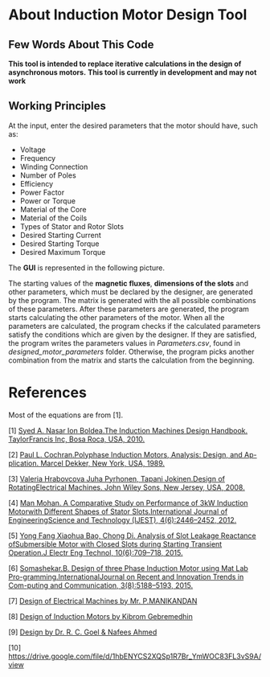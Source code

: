 ﻿# About Induction Motor Design Tool

## Few Words About This Code 
**This tool is intended to replace iterative calculations in the design of asynchronous motors.** 
**This tool is currently in development and may not work**

## Working Principles


At the input, enter the desired parameters that the motor should have, such as:

- Voltage
- Frequency
- Winding Connection
- Number of Poles
- Efficiency
- Power Factor
- Power or Torque
- Material of the Core
- Material of the Coils
- Types of Stator and Rotor Slots
- Desired Starting Current
- Desired Starting Torque
- Desired Maximum Torque


The **GUI** is represented in the following picture.


The starting values of the **magnetic fluxes**, **dimensions of the slots** and other parameters, which must be declared by the designer, are generated by the program. The matrix is generated with the all possible combinations of these parameters. After these parameters are generated, the program starts calculating the other parameters of the motor.
When all the parameters are calculated, the program checks if the calculated parameters satisfy the conditions which are given by the designer. If they are satisfied, the program writes the parameters values in *Parameters.csv*, found in *designed_motor_parameters* folder. Otherwise, the program picks another combination from the matrix and starts the calculation from the beginning.

# References
Most of the equations are from [1].

[1] [Syed A. Nasar Ion Boldea.The Induction Machines Design Handbook. TaylorFrancis Inc, Bosa Roca, USA, 2010.](https://www.engbookspdf.com/uploads/pdf-books/TheInductionMachinesDesignHandbookSecondEditionElectricPowerEngineeringSeriesByIonBoldeaandSyedANasar-1.pdf)

[2] [Paul L. Cochran.Polyphase Induction Motors, Analysis: Design, and Ap-plication. Marcel Dekker, New York, USA, 1989.](https://books.google.mk/books?id=t0FZDwAAQBAJ&pg=PA197&lpg=PA197&dq=parallel+conductors+per+slot+induction+machine&source=bl&ots=JfJ83hWC-l&sig=ACfU3U0K65x0spo-Q6MufGQQoo-5E6Ur8w&hl=mk&sa=X&ved=2ahUKEwiVhKSK9qLqAhVBoVwKHZOUAKAQ6AEwDHoECAoQAQ#v=onepage&q=parallel%20conductors%20per%20slot%20induction%20machine&f=false)

[3] [Valeria Hrabovcova Juha Pyrhonen, Tapani Jokinen.Design of RotatingElectrical Machines. John Wiley Sons, New Jersey, USA, 2008.](http://www.nge.com.pk/courses/emd_2010/Design%20of%20Rotating%20Electrical%20Machines%20-%20Pyrhonen,%20Jokinen%20&%20Hrabovcova.pdf)

[4] [Man Mohan. A Comparative Study on Performance of 3kW Induction Motorwith Different Shapes of Stator Slots.International Journal of EngineeringScience and Technology (IJEST), 4(6):2446–2452, 2012.](https://www.researchgate.net/publication/268272154_A_COMPARATIVE_STUDY_ON_PERFORMANCE_OF_3KW_INDUCTION_MOTOR_WITH_DIFFERENT_SHAPES_OF_STATOR_SLOTS/fulltext/54b8dcb60cf269d8cbf7194b/A-COMPARATIVE-STUDY-ON-PERFORMANCE-OF-3KW-INDUCTION-MOTOR-WITH-DIFFERENT-SHAPES-OF-STATOR-SLOTS.pdf)

[5] [Yong Fang Xiaohua Bao, Chong Di.  Analysis of Slot Leakage Reactance ofSubmersible Motor with Closed Slots during Starting Transient Operation.J Electr Eng Technol, 10(6):709–718, 2015.](https://pdfs.semanticscholar.org/6b62/0cf79a94bb1bd1ea0dc4cfc9919fa5792e28.pdf)

[6] [Somashekar.B.  Design of three Phase Induction Motor using Mat Lab Pro-gramming.InternationalJournal on Recent and Innovation Trends in Com-puting and Communication, 3(8):5188–5193, 2015.](https://ijritcc.org/download/1440565806.pdf)

[7] [Design of Electrical Machines by Mr. P.MANIKANDAN](http://www.sasurieengg.com/e-course-material/EEE/III-Year%20Sem%206/EE2355%20%20%20DEM.pdf)

[8] [Design of Induction Motors by Kibrom Gebremedhin](https://www.academia.edu/34725456/Design_of_Induction_Motors)

[9] [Design by Dr. R. C. Goel & Nafees Ahmed](http://eedofdit.weebly.com/uploads/7/3/2/6/7326910/notes_tee604_induction_motor_design.pdf)

[10] https://drive.google.com/file/d/1hbENYCS2XQSp1R7Br_YmWOC83FL3vS9A/view



